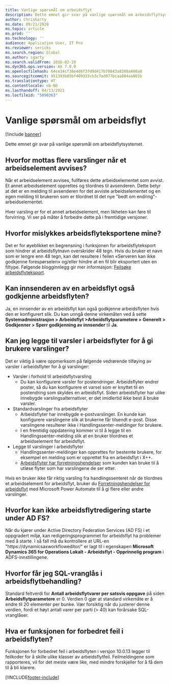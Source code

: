 ```yaml
---
title: Vanlige spørsmål om arbeidsflyt
description: Dette emnet gir svar på vanlige spørsmål om arbeidsflytsystemet.
author: ChrisGarty
ms.date: 09/21/2020
ms.topic: article
ms.prod: ''
ms.technology: ''
audience: Application User, IT Pro
ms.reviewer: sericks
ms.search.region: Global
ms.author: cgarty
ms.search.validFrom: 2016-02-28
ms.dyn365.ops.version: AX 7.0.0
ms.openlocfilehash: 64ce34cf38e4d6f37d9d417b70843a8308a408a8
ms.sourcegitcommit: 951393b05bf409333cb3c7ad977bcaa804aa801b
ms.translationtype: HT
ms.contentlocale: nb-NO
ms.lasthandoff: 04/13/2021
ms.locfileid: "5890363"
---
```

# <a name="workflow-faq"></a>Vanlige spørsmål om arbeidsflyt

[!include [banner](../includes/banner.md)]

Dette emnet gir svar på vanlige spørsmål om arbeidsflytsystemet.

## <a name="why-are-multiple-notifications-received-when-a-work-item-is-rejected"></a>Hvorfor mottas flere varslinger når et arbeidselement avvises?
Når et arbeidselement avvises, fullføres dette arbeidselementet som avvist. Et annet arbeidselement opprettes og tilordnes til avsenderen. Dette betyr at det er en melding til avsenderen for det avviste arbeidselementet og en egen melding til brukeren som er tilordnet til det nye "bedt om endring"-arbeidselementet. 

Hver varsling er for et annet arbeidselement, men likheten kan føre til forvirring. Vi ser på måter å forbedre dette på i fremtidige versjoner.

## <a name="why-are-my-workflow-exports-failing"></a>Hvorfor mislykkes arbeidsflyteksportene mine?
Det er for øyeblikket en begrensning i funksjonen for arbeidsflyteksport som hindrer at arbeidsflytnavn overskrider 48 tegn. Hvis du bruker et navn som er lengre enn 48 tegn, kan det resultere i feilen «Serveren kan ikke godkjenne forespørselen» og/eller hindre at en fil blir eksportert uten en filtype. Følgende blogginnlegg gir mer informasjon: [Feilsøke arbeidsflyteksport](https://community.dynamics.com/ax/b/elandaxdynamicsaxupgradesanddevelopment/archive/2019/04/10/workflow-export-troubleshooting).

## <a name="can-the-submitter-of-a-workflow-also-approve-the-workflow"></a>Kan innsenderen av en arbeidsflyt også godkjenne arbeidsflyten?
Ja, en innsender av en arbeidsflyt kan også godkjenne arbeidsflyten hvis den er konfigurert slik. Du kan unngå denne virkemåten ved å sette **Systemadministrasjon > Arbeidsflyt >Arbeidsflytparametere > Generelt > Godkjenner > Sperr godkjenning av innsender** til **Ja**.

## <a name="can-i-add-alerts-to-workflows-to-provide-notifications-to-users"></a>Kan jeg legge til varsler i arbeidsflyter for å gi brukere varslinger?
Det er viktig å være oppmerksom på følgende vedrørende tilføying av varsler i arbeidsflyter for å gi varslinger:
- Varsler i forhold til arbeidsflytvarsling
    - Du kan konfigurere varsler for postendringer. Arbeidsflyter endrer poster, så du kan konfigurere et varsel som er knyttet til en postendring som skyldes en arbeidsflyt. Siden arbeidsflyter har ulike innebygde varslingsalternativer, er det imidlertid ikke best å bruke varsler.
- Standardvarslinger fra arbeidsflyter 
    - Arbeidsflyter har innebygde e-postvarslinger. En kunde kan konfigurere varslingene slik at brukerne får tilsendt e-post. Disse varslingene resulterer ikke i Handlingssenter-meldinger for brukere.
    - I en fremtidig oppdatering kommer vi til å legge til en Handlingssenter-melding slik at en bruker tilordnes et arbeidselement for arbeidsflyt. 
- Legge til varslinger i arbeidsflyter
    - Handlingssenter-meldinger kan opprettes for bestemte brukere, for eksempel en melding som er opprettet fra en arbeidsflyt i X++.
    - [Arbeidsflyter har forretningshendelser](../../dev-itpro/business-events/business-events-workflow.md) som kunden kan bruke til å utløse flyter som har varslingene de ser etter.   

Hvis en bruker ikke får riktig varsling fra handlingssenteret når de tilordnes et arbeidselement for arbeidsflyt, bruker du [Forretningshendelser for arbeidsflyt](../../dev-itpro/business-events/business-events-workflow.md) med Microsoft Power Automate til å gi flere eller andre varslinger.

## <a name="why-is-workflow-editor-not-able-to-start-under-ad-fs"></a>Hvorfor kan ikke arbeidsflytredigering starte under AD FS?
Når du kjører under Active Directory Federation Services (AD FS) i et oppgradert miljø, kan redigeringsprogrammet for arbeidsflyt ha problemer med å starte. I så fall må du kontrollere at URL-en "https://dynamicsaxworkfloweditor/" er lagt til i egenskapen **Microsoft Dynamics 365 for Operations Lokalt - Arbeidsflyt - Opprinnelig program** i ADFS-innstillingene.

## <a name="why-am-i-getting-sql-deadlocks-on-workflow-processing"></a>Hvorfor får jeg SQL-vranglås i arbeidsflytbehandling? 
Standard feltverdi for **Antall arbeidsflytvarer per satsvis oppgave** på siden **Arbeidsflytparametere** er 0. Verdien 0 gjør at standard virkemåte er å endre til 20 elementer per bunke. Vær forsiktig når du justerer denne verdien, fordi et høyt antall varer per parti (> 40) kan forårsake SQL-vranglåser.

## <a name="what-is-the-workflow-enhanced-error-feature"></a>Hva er funksjonen for forbedret feil i arbeidsflyten?
Funksjonen for forbedret feil i arbeidsflyten i versjon 10.0.13 legger til feilkoder for å skille ulike klasser av arbeidsflytfeil. Feilmeldingene som rapporteres, vil for det meste være like, med mindre forskjeller for å få dem til å bli klarere.


[!INCLUDE[footer-include](../../../includes/footer-banner.md)]
